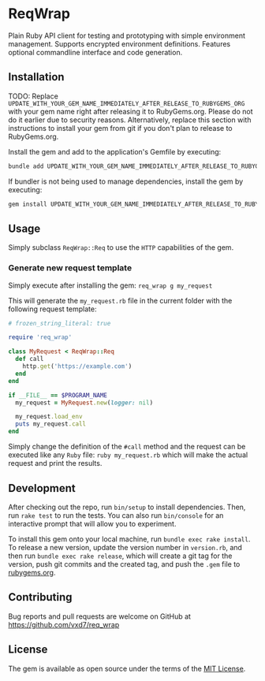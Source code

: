 # ReqWrap

Plain Ruby API client for testing and prototyping with simple environment
management. Supports encrypted environment definitions. Features optional
commandline interface and code generation.

## Installation

TODO: Replace
`UPDATE_WITH_YOUR_GEM_NAME_IMMEDIATELY_AFTER_RELEASE_TO_RUBYGEMS_ORG` with your
gem name right after releasing it to RubyGems.org. Please do not do it earlier
due to security reasons. Alternatively, replace this section with instructions
to install your gem from git if you don't plan to release to RubyGems.org.

Install the gem and add to the application's Gemfile by executing:

```bash
bundle add UPDATE_WITH_YOUR_GEM_NAME_IMMEDIATELY_AFTER_RELEASE_TO_RUBYGEMS_ORG
```

If bundler is not being used to manage dependencies, install the gem by executing:

```bash
gem install UPDATE_WITH_YOUR_GEM_NAME_IMMEDIATELY_AFTER_RELEASE_TO_RUBYGEMS_ORG
```

## Usage

Simply subclass `ReqWrap::Req` to use the `HTTP` capabilities of the gem.

### Generate new request template

Simply execute after installing the gem: `req_wrap g my_request`

This will generate the `my_request.rb` file in the current folder with the
following request template:

```ruby
# frozen_string_literal: true

require 'req_wrap'

class MyRequest < ReqWrap::Req
  def call
    http.get('https://example.com')
  end
end

if __FILE__ == $PROGRAM_NAME
  my_request = MyRequest.new(logger: nil)

  my_request.load_env
  puts my_request.call
end
```

Simply change the definition of the `#call` method and the request can be
executed like any `Ruby` file: `ruby my_request.rb` which will make the actual
request and print the results.

## Development

After checking out the repo, run `bin/setup` to install dependencies. Then, run
`rake test` to run the tests. You can also run `bin/console` for an interactive
prompt that will allow you to experiment.

To install this gem onto your local machine, run `bundle exec rake install`. To
release a new version, update the version number in `version.rb`, and then run
`bundle exec rake release`, which will create a git tag for the version, push
git commits and the created tag, and push the `.gem` file to
[rubygems.org](https://rubygems.org).

## Contributing

Bug reports and pull requests are welcome on GitHub at https://github.com/vxd7/req_wrap

## License

The gem is available as open source under the terms of the [MIT License](https://opensource.org/licenses/MIT).
